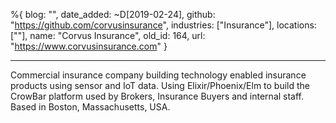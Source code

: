 %{
  blog: "",
  date_added: ~D[2019-02-24],
  github: "https://github.com/corvusinsurance",
  industries: ["Insurance"],
  locations: [""],
  name: "Corvus Insurance",
  old_id: 164,
  url: "https://www.corvusinsurance.com"
}

---

Commercial insurance company building technology enabled insurance products using sensor and IoT data. Using Elixir/Phoenix/Elm to build the CrowBar platform used by Brokers, Insurance Buyers and internal staff. Based in Boston, Massachusetts, USA.
